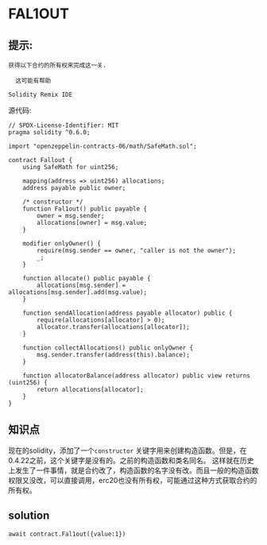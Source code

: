 
# FAL1OUT

## 提示:
```text
获得以下合约的所有权来完成这一关.

  这可能有帮助

Solidity Remix IDE
```


源代码:
```solidity
// SPDX-License-Identifier: MIT
pragma solidity ^0.6.0;

import "openzeppelin-contracts-06/math/SafeMath.sol";

contract Fallout {
    using SafeMath for uint256;

    mapping(address => uint256) allocations;
    address payable public owner;

    /* constructor */
    function Fal1out() public payable {
        owner = msg.sender;
        allocations[owner] = msg.value;
    }

    modifier onlyOwner() {
        require(msg.sender == owner, "caller is not the owner");
        _;
    }

    function allocate() public payable {
        allocations[msg.sender] = allocations[msg.sender].add(msg.value);
    }

    function sendAllocation(address payable allocator) public {
        require(allocations[allocator] > 0);
        allocator.transfer(allocations[allocator]);
    }

    function collectAllocations() public onlyOwner {
        msg.sender.transfer(address(this).balance);
    }

    function allocatorBalance(address allocator) public view returns (uint256) {
        return allocations[allocator];
    }
}
```



## 知识点
现在的solidity，添加了一个`constructor` 关键字用来创建构造函数。但是，在0.4.22之前，这个关键字是没有的。之前的构造函数和类名同名。
这样就在历史上发生了一件事情，就是合约改了，构造函数的名字没有改。而且一般的构造函数权限又没改，可以直接调用，erc20也没有所有权，可能通过这种方式获取合约的所有权。

##  solution

`await contract.Fal1out({value:1})`
